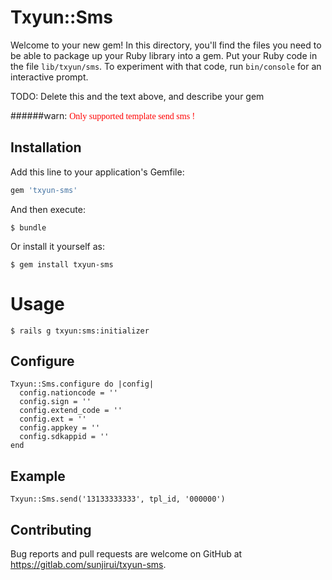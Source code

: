 # Txyun::Sms

Welcome to your new gem! In this directory, you'll find the files you need to be able to package up your Ruby library into a gem. Put your Ruby code in the file `lib/txyun/sms`. To experiment with that code, run `bin/console` for an interactive prompt.

TODO: Delete this and the text above, and describe your gem

######warn:  <font face="黑体" color=red>Only supported template send sms !</font>

## Installation

Add this line to your application's Gemfile:

```ruby
gem 'txyun-sms'
```

And then execute:

    $ bundle

Or install it yourself as:

    $ gem install txyun-sms

# Usage

    $ rails g txyun:sms:initializer

## Configure

    Txyun::Sms.configure do |config|
      config.nationcode = ''
      config.sign = ''
      config.extend_code = ''
      config.ext = ''
      config.appkey = ''
      config.sdkappid = ''
    end

## Example

    Txyun::Sms.send('13133333333', tpl_id, '000000')

## Contributing

Bug reports and pull requests are welcome on GitHub at https://gitlab.com/sunjirui/txyun-sms.
